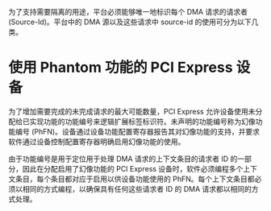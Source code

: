 
为了支持需要隔离的用途，平台必须能够唯一地标识每个 DMA 请求的请求者 (Source-Id)。平台中的 DMA 源以及这些请求中 source-id 的使用可分为以下几类。





# 使用 Phantom 功能的 PCI Express 设备

为了增加需要完成的未完成请求的最大可能数量，PCI Express 允许设备使用未分配给已实现功能的功能编号来逻辑扩展标签标识符。未声明的功能编号称为幻像功能编号 (PhFN)。设备通过设备功能配置寄存器报告其对幻像功能的支持，并要求软件通过设备控制配置寄存器明确启用幻像功能的使用。

由于功能编号是用于定位用于处理 DMA 请求的上下文条目的请求者 ID 的一部分，因此在分配启用了幻像功能的 PCI Express 设备时，软件必须编程多个上下文条目，每个条目都对应于启用以供设备功能使用的 PhFN。每个上下文条目都必须以相同的方式编程，以确保具有任何这些请求者 ID 的 DMA 请求都以相同的方式处理。


